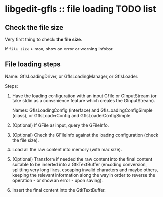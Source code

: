 libgedit-gfls :: file loading TODO list
=======================================

Check the file size
-------------------

Very first thing to check: **the file size**.

If `file_size` > max, show an error or warning infobar.

File loading steps
------------------

Name: GflsLoadingDriver, or GflsLoadingManager, or GflsLoader.

Steps:

1. Have the loading configuration with an input GFile or GInputStream (or take
   stdin as a convenience feature which creates the GInputStream).

   Names: GflsLoadingConfig (interface) and GflsLoadingConfigSimple (class),
   or GflsLoaderConfig and GflsLoaderConfigSimple.

2. (Optional) If GFile as input, query the GFileInfo.
3. (Optional) Check the GFileInfo against the loading configuration (check the
   file size).
4. Load all the raw content into memory (with max size).
5. (Optional) Transform if needed the raw content into the final content
   suitable to be inserted into a GtkTextBuffer (encoding conversion, splitting
   very long lines, escaping invalid characters and maybe others, keeping the
   relevant information along the way in order to reverse the operation - or
   show an error - upon saving).
6. Insert the final content into the GtkTextBuffer.
